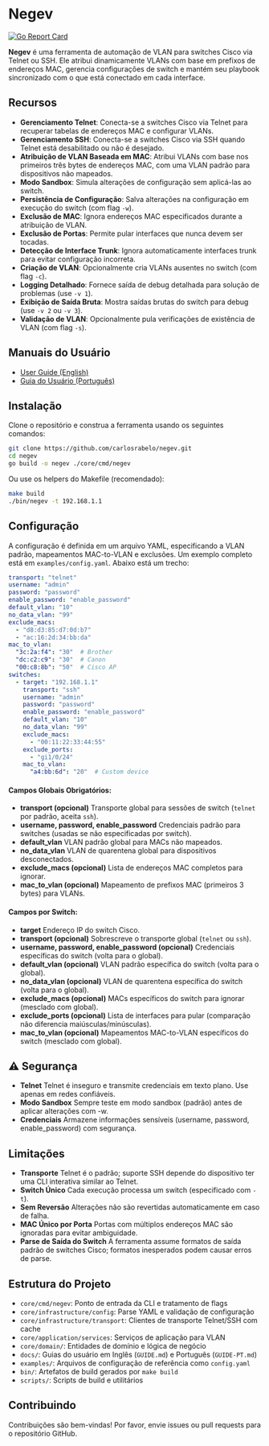 # Negev

[![Go Report Card](https://goreportcard.com/badge/github.com/carlosrabelo/negev)](https://goreportcard.com/report/github.com/carlosrabelo/negev)

**Negev** é uma ferramenta de automação de VLAN para switches Cisco via Telnet ou SSH. Ele atribui dinamicamente VLANs com base em prefixos de endereços MAC, gerencia configurações de switch e mantém seu playbook sincronizado com o que está conectado em cada interface.

## Recursos

- **Gerenciamento Telnet**: Conecta-se a switches Cisco via Telnet para recuperar tabelas de endereços MAC e configurar VLANs.
- **Gerenciamento SSH**: Conecta-se a switches Cisco via SSH quando Telnet está desabilitado ou não é desejado.
- **Atribuição de VLAN Baseada em MAC**: Atribui VLANs com base nos primeiros três bytes de endereços MAC, com uma VLAN padrão para dispositivos não mapeados.
- **Modo Sandbox**: Simula alterações de configuração sem aplicá-las ao switch.
- **Persistência de Configuração**: Salva alterações na configuração em execução do switch (com flag `-w`).
- **Exclusão de MAC**: Ignora endereços MAC especificados durante a atribuição de VLAN.
- **Exclusão de Portas**: Permite pular interfaces que nunca devem ser tocadas.
- **Detecção de Interface Trunk**: Ignora automaticamente interfaces trunk para evitar configuração incorreta.
- **Criação de VLAN**: Opcionalmente cria VLANs ausentes no switch (com flag `-c`).
- **Logging Detalhado**: Fornece saída de debug detalhada para solução de problemas (use `-v 1`).
- **Exibição de Saída Bruta**: Mostra saídas brutas do switch para debug (use `-v 2` ou `-v 3`).
- **Validação de VLAN**: Opcionalmente pula verificações de existência de VLAN (com flag `-s`).

## Manuais do Usuário

- [User Guide (English)](docs/GUIDE.md)
- [Guia do Usuário (Português)](docs/GUIDE-PT.md)

## Instalação

Clone o repositório e construa a ferramenta usando os seguintes comandos:

```bash
git clone https://github.com/carlosrabelo/negev.git
cd negev
go build -o negev ./core/cmd/negev
```

Ou use os helpers do Makefile (recomendado):

```bash
make build
./bin/negev -t 192.168.1.1
```

## Configuração

A configuração é definida em um arquivo YAML, especificando a VLAN padrão, mapeamentos MAC-to-VLAN e exclusões. Um exemplo completo está em `examples/config.yaml`. Abaixo está um trecho:

```yaml
transport: "telnet"
username: "admin"
password: "password"
enable_password: "enable_password"
default_vlan: "10"
no_data_vlan: "99"
exclude_macs:
  - "d8:d3:85:d7:0d:b7"
  - "ac:16:2d:34:bb:da"
mac_to_vlan:
  "3c:2a:f4": "30"  # Brother
  "dc:c2:c9": "30"  # Canon
  "00:c8:8b": "50"  # Cisco AP
switches:
  - target: "192.168.1.1"
    transport: "ssh"
    username: "admin"
    password: "password"
    enable_password: "enable_password"
    default_vlan: "10"
    no_data_vlan: "99"
    exclude_macs:
      - "00:11:22:33:44:55"
    exclude_ports:
      - "gi1/0/24"
    mac_to_vlan:
      "a4:bb:6d": "20"  # Custom device
```

#### Campos Globais Obrigatórios:

- **transport (opcional)** Transporte global para sessões de switch (`telnet` por padrão, aceita `ssh`).
- **username, password, enable_password** Credenciais padrão para switches (usadas se não especificadas por switch).
- **default_vlan** VLAN padrão global para MACs não mapeados.
- **no_data_vlan** VLAN de quarentena global para dispositivos desconectados.
- **exclude_macs (opcional)** Lista de endereços MAC completos para ignorar.
- **mac_to_vlan (opcional)** Mapeamento de prefixos MAC (primeiros 3 bytes) para VLANs.

#### Campos por Switch:

- **target** Endereço IP do switch Cisco.
- **transport (opcional)** Sobrescreve o transporte global (`telnet` ou `ssh`).
- **username, password, enable_password (opcional)** Credenciais específicas do switch (volta para o global).
- **default_vlan (opcional)** VLAN padrão específica do switch (volta para o global).
- **no_data_vlan (opcional)** VLAN de quarentena específica do switch (volta para o global).
- **exclude_macs (opcional)** MACs específicos do switch para ignorar (mesclado com global).
- **exclude_ports (opcional)** Lista de interfaces para pular (comparação não diferencia maiúsculas/minúsculas).
- **mac_to_vlan (opcional)** Mapeamentos MAC-to-VLAN específicos do switch (mesclado com global).

## ⚠️ Segurança

- **Telnet** Telnet é inseguro e transmite credenciais em texto plano. Use apenas em redes confiáveis.
- **Modo Sandbox** Sempre teste em modo sandbox (padrão) antes de aplicar alterações com -w.
- **Credenciais** Armazene informações sensíveis (username, password, enable_password) com segurança.

## Limitações

- **Transporte** Telnet é o padrão; suporte SSH depende do dispositivo ter uma CLI interativa similar ao Telnet.
- **Switch Único** Cada execução processa um switch (especificado com `-t`).
- **Sem Reversão** Alterações não são revertidas automaticamente em caso de falha.
- **MAC Único por Porta** Portas com múltiplos endereços MAC são ignoradas para evitar ambiguidade.
- **Parse de Saída do Switch** A ferramenta assume formatos de saída padrão de switches Cisco; formatos inesperados podem causar erros de parse.

## Estrutura do Projeto

- `core/cmd/negev`: Ponto de entrada da CLI e tratamento de flags
- `core/infrastructure/config`: Parse YAML e validação de configuração
- `core/infrastructure/transport`: Clientes de transporte Telnet/SSH com cache
- `core/application/services`: Serviços de aplicação para VLAN
- `core/domain/`: Entidades de domínio e lógica de negócio
- `docs/`: Guias do usuário em Inglês (`GUIDE.md`) e Português (`GUIDE-PT.md`)
- `examples/`: Arquivos de configuração de referência como `config.yaml`
- `bin/`: Artefatos de build gerados por `make build`
- `scripts/`: Scripts de build e utilitários

## Contribuindo

Contribuições são bem-vindas! Por favor, envie issues ou pull requests para o repositório GitHub.